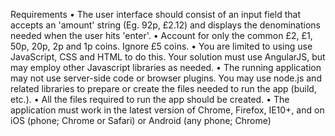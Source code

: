 Requirements
•	The user interface should consist of an input field that accepts an 'amount' string (Eg. 92p, £2.12) and displays the denominations needed when the user hits 'enter'.
•	Account for only the common £2, £1, 50p, 20p, 2p and 1p coins. Ignore £5 coins.
•	You are limited to using use JavaScript, CSS and HTML to do this. Your solution must use AngularJS, but may employ other Javascript libraries as needed.
•	The running application may not use server-side code or browser plugins. You may use node.js and related libraries to prepare or create the files needed to run the app (build, etc.).
•	All the files required to run the app should be created.
•	The application must work in the latest version of Chrome, Firefox, IE10+, and on iOS (phone; Chrome or Safari) or Android (any phone; Chrome)
